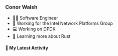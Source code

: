 ### Conor Walsh

- 👷‍♂️ Software Engineer
- 🏢 Working for the Intel Network Platforms Group
- 💻 Working on DPDK
- 🌱 Learning more about Rust

#### 🔨 My Latest Activity

<!--START_SECTION:activity-->
<!--END_SECTION:activity-->
